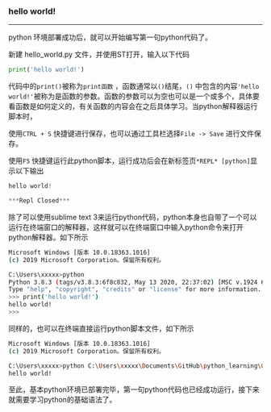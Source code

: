 ### hello world!

---

python 环境部署成功后，就可以开始编写第一句python代码了。

新建 hello_world.py 文件，并使用ST打开，输入以下代码

```python
print('hello world!')
```

代码中的`print()`被称为`print函数` ，函数通常以`()`结尾，`()` 中包含的内容`'hello world!'`被称为是函数的参数。函数的参数可以为空也可以是一个或多个，具体要看函数是如何定义的，有关函数的内容会在之后具体学习。当python解释器运行脚本时，

使用`CTRL + S` 快捷键进行保存，也可以通过工具栏选择`File -> Save` 进行文件保存。

使用`F5` 快捷键运行此python脚本，运行成功后会在新标签页`*REPL* [python]`显示以下输出

```python
hello world!

***Repl Closed***
```

除了可以使用sublime text 3来运行python代码，python本身也自带了一个可以运行在终端窗口的解释器，这样就可以在终端窗口中输入python命令来打开python解释器。如下所示

```bash
Microsoft Windows [版本 10.0.18363.1016]
(c) 2019 Microsoft Corporation。保留所有权利。

C:\Users\xxxxx>python
Python 3.8.3 (tags/v3.8.3:6f8c832, May 13 2020, 22:37:02) [MSC v.1924 64 bit (AMD64)] on win32
Type "help", "copyright", "credits" or "license" for more information.
>>> print('hello world!')
hello world!
>>>
```

同样的，也可以在终端直接运行python脚本文件，如下所示

```bash
Microsoft Windows [版本 10.0.18363.1016]
(c) 2019 Microsoft Corporation。保留所有权利。

C:\Users\xxxxx>python C:\Users\xxxxx\Documents\GitHub\python_learning\02-python基本语法\Code\hello_world.py
hello world!

```

至此，基本python环境已部署完毕，第一句python代码也已经成功运行，接下来就需要学习python的基础语法了。


